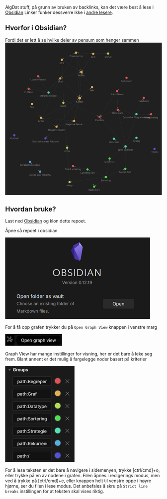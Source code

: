 AlgDat stuff, på grunn av bruken av backlinks, kan det være best å lese i
[Obsidian](https://obsidian.md/)
Linker funker dessverre ikke i
[andre lesere](https://www.youtube.com/watch?v=dQw4w9WgXcQ&ab_channel=RickAstley).

## Hvorfor i Obsidian?
Fordi det er lett å se hvilke deler av pensum som henger sammen
![Bilde](bilder/graph.png)

## Hvordan bruke?
Last ned [Obsidian](https://obsidian.md/) og klon dette repoet.

Åpne så repoet i obsidian

![Bilde](bilder/open.png)

For å få opp grafen trykker du på `Open Graph View` knappen i venstre marg

![Bilde](bilder/graphButton.png)

Graph View har mange instillinger for visning, her er det bare å leke seg frem.
Blant annent er det mulig å fargelegge noder basert på kriterier

![Bilde](bilder/groups.png)

For å lese teksten er det bare å navigere i sidemenyen, trykke [ctrl/cmd]+o,
eller trykke på en av nodene i grafen.
Filen åpnes i redigerings modus, men ved å trykke på [ctrl/cmd]+e, 
eller knappen helt til venstre oppe i høyre hjørne, ser du filen i lese modus.
Det anbefales å skru på `Strict line breaks` instillingen for at teksten skal vises riktig.